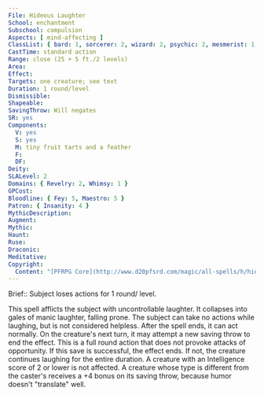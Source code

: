 ```yaml
---
File: Hideous Laughter
School: enchantment
Subschool: compulsion
Aspects: [ mind-affecting ]
ClassList: { bard: 1, sorcerer: 2, wizard: 2, psychic: 2, mesmerist: 1, medium: 2 }
CastTime: standard action
Range: close (25 + 5 ft./2 levels)
Area: 
Effect: 
Targets: one creature; see text
Duration: 1 round/level
Dismissible: 
Shapeable: 
SavingThrow: Will negates
SR: yes
Components:
  V: yes
  S: yes
  M: tiny fruit tarts and a feather
  F: 
  DF: 
Deity: 
SLALevel: 2
Domains: { Revelry: 2, Whimsy: 1 }
GPCost: 
Bloodline: { Fey: 5, Maestro: 5 }
Patron: { Insanity: 4 }
MythicDescription: 
Augment: 
Mythic: 
Haunt: 
Ruse: 
Draconic: 
Meditative: 
Copyright:
  Content: "[PFRPG Core](http://www.d20pfsrd.com/magic/all-spells/h/hideous-laughter)"
---
```

Brief:: Subject loses actions for 1 round/ level.

This spell afflicts the subject with uncontrollable laughter. It collapses into gales of manic laughter, falling prone. The subject can take no actions while laughing, but is not considered helpless.  After the spell ends, it can act normally. On the creature's next turn, it may attempt a new saving throw to end the effect. This is a full round action that does not provoke attacks of opportunity.  If this save is successful, the effect ends. If not, the creature continues laughing for the entire duration.  A creature with an Intelligence score of 2 or lower is not affected.  A creature whose type is different from the caster's receives a +4 bonus on its saving throw, because humor doesn't "translate" well.
